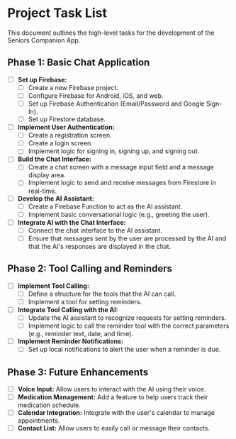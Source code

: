 
# Project Task List

This document outlines the high-level tasks for the development of the Seniors Companion App.

## Phase 1: Basic Chat Application

* [ ] **Set up Firebase:**
  * [ ] Create a new Firebase project.
  * [ ] Configure Firebase for Android, iOS, and web.
  * [ ] Set up Firebase Authentication (Email/Password and Google Sign-In).
  * [ ] Set up Firestore database.
* [ ] **Implement User Authentication:**
  * [ ] Create a registration screen.
  * [ ] Create a login screen.
  * [ ] Implement logic for signing in, signing up, and signing out.
* [ ] **Build the Chat Interface:**
  * [ ] Create a chat screen with a message input field and a message display area.
  * [ ] Implement logic to send and receive messages from Firestore in real-time.
* [ ] **Develop the AI Assistant:**
  * [ ] Create a Firebase Function to act as the AI assistant.
  * [ ] Implement basic conversational logic (e.g., greeting the user).
* [ ] **Integrate AI with the Chat Interface:**
  * [ ] Connect the chat interface to the AI assistant.
  * [ ] Ensure that messages sent by the user are processed by the AI and that the AI's responses are displayed in the chat.

## Phase 2: Tool Calling and Reminders

* [ ] **Implement Tool Calling:**
  * [ ] Define a structure for the tools that the AI can call.
  * [ ] Implement a tool for setting reminders.
* [ ] **Integrate Tool Calling with the AI:**
  * [ ] Update the AI assistant to recognize requests for setting reminders.
  * [ ] Implement logic to call the reminder tool with the correct parameters (e.g., reminder text, date, and time).
* [ ] **Implement Reminder Notifications:**
  * [ ] Set up local notifications to alert the user when a reminder is due.

## Phase 3: Future Enhancements

* [ ] **Voice Input:** Allow users to interact with the AI using their voice.
* [ ] **Medication Management:** Add a feature to help users track their medication schedule.
* [ ] **Calendar Integration:** Integrate with the user's calendar to manage appointments.
* [ ] **Contact List:** Allow users to easily call or message their contacts.
